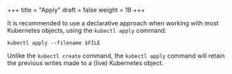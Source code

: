 +++
title = "Apply"
draft = false
weight = 19
+++

It is recommended to use a declarative approach when working with most Kubernetes objects, using the `kubectl apply` command:

```shell
kubectl apply --filename $FILE
```

Unlike the `kubectl create` command, the `kubectl apply` command will retain the previous writes made to a (live) Kubernetes object.
